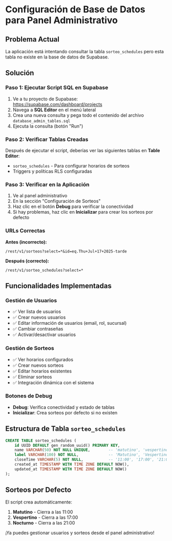# Configuración de Base de Datos para Panel Administrativo

## Problema Actual
La aplicación está intentando consultar la tabla `sorteo_schedules` pero esta tabla no existe en la base de datos de Supabase.

## Solución

### Paso 1: Ejecutar Script SQL en Supabase

1. Ve a tu proyecto de Supabase: https://supabase.com/dashboard/projects
2. Navega a **SQL Editor** en el menú lateral
3. Crea una nueva consulta y pega todo el contenido del archivo `database_admin_tables.sql`
4. Ejecuta la consulta (botón "Run")

### Paso 2: Verificar Tablas Creadas

Después de ejecutar el script, deberías ver las siguientes tablas en **Table Editor**:
- `sorteo_schedules` - Para configurar horarios de sorteos
- Triggers y políticas RLS configuradas

### Paso 3: Verificar en la Aplicación

1. Ve al panel administrativo
2. En la sección "Configuración de Sorteos"
3. Haz clic en el botón **Debug** para verificar la conectividad
4. Si hay problemas, haz clic en **Inicializar** para crear los sorteos por defecto

### URLs Correctas

**Antes (incorrecto):**
```
/rest/v1/sorteos?select=*&id=eq.Thu+Jul+17+2025-tarde
```

**Después (correcto):**
```
/rest/v1/sorteo_schedules?select=*
```

## Funcionalidades Implementadas

### Gestión de Usuarios
- ✅ Ver lista de usuarios
- ✅ Crear nuevos usuarios
- ✅ Editar información de usuarios (email, rol, sucursal)
- ✅ Cambiar contraseñas
- ✅ Activar/desactivar usuarios

### Gestión de Sorteos
- ✅ Ver horarios configurados
- ✅ Crear nuevos sorteos
- ✅ Editar horarios existentes
- ✅ Eliminar sorteos
- ✅ Integración dinámica con el sistema

### Botones de Debug
- **Debug**: Verifica conectividad y estado de tablas
- **Inicializar**: Crea sorteos por defecto si no existen

## Estructura de Tabla `sorteo_schedules`

```sql
CREATE TABLE sorteo_schedules (
    id UUID DEFAULT gen_random_uuid() PRIMARY KEY,
    name VARCHAR(50) NOT NULL UNIQUE,        -- 'matutino', 'vespertino', 'nocturno'
    label VARCHAR(100) NOT NULL,             -- 'Matutino', 'Vespertino', 'Nocturno'
    closeTime VARCHAR(5) NOT NULL,           -- '11:00', '17:00', '21:00'
    created_at TIMESTAMP WITH TIME ZONE DEFAULT NOW(),
    updated_at TIMESTAMP WITH TIME ZONE DEFAULT NOW()
);
```

## Sorteos por Defecto

El script crea automáticamente:
1. **Matutino** - Cierra a las 11:00
2. **Vespertino** - Cierra a las 17:00  
3. **Nocturno** - Cierra a las 21:00

¡Ya puedes gestionar usuarios y sorteos desde el panel administrativo!
